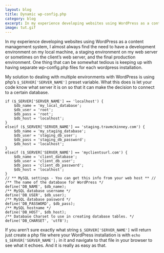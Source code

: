 ```yaml
---              
layout: blog
title: Dynamic wp-config.php
category: blog
excerpt: In my experience developing websites using WordPress as a content management system, I almost always find the need to have a development environment on my local machine, a staging environment on my web server or sometimes on the client’s web server, and the final production environment. One thing that can be somewhat tedious is keeping up with having separate wp-config.php files for each wordpress installation.
image: tut.gif
---
```

In my experience developing websites using WordPress as a content management system, I almost always find the need to have a development environment on my local machine, a staging environment on my web server or sometimes on the client’s web server, and the final production environment. One thing that can be somewhat tedious is keeping up with having separate wp-config.php files for each wordpress installation.

My solution to dealing with multiple environments with WordPress is using php’s `$_SERVER['SERVER_NAME']` preset variable. What this does is let your code know what server it is on so that it can make the decision to connect to a certain database.

    if ($_SERVER['SERVER_NAME'] == 'localhost') {
        $db_name = 'my_local_database';
        $db_user = 'root';
        $db_pass = 'root';
        $db_host = 'localhost';
    }
    elseif ($_SERVER['SERVER_NAME'] == 'staging.travmckinney.com') {
        $db_name = 'my_staging_database';
        $db_user = 'staging_db_user';
        $db_pass = 'staging_db_password';
        $db_host = 'localhost';
    }
    elseif ($_SERVER['SERVER_NAME'] == 'myclientsurl.com') {
        $db_name = 'client_database';
        $db_user = 'client_db_user';
        $db_pass = 'client_db_password';
        $db_host = 'localhost';
    }
    // ** MySQL settings - You can get this info from your web host ** //
    /** The name of the database for WordPress */
    define('DB_NAME', $db_name);
    /** MySQL database username */
    define('DB_USER', $db_user);
    /** MySQL database password */
    define('DB_PASSWORD', $db_pass);
    /** MySQL hostname */
    define('DB_HOST', $db_host);
    /** Database Charset to use in creating database tables. */
    define('DB_CHARSET', 'utf8');

If you aren’t sure exactly what string `$_SERVER['SERVER_NAME']` will return just create a php file where your WordPress installation is with `echo $_SERVER['SERVER_NAME'];` in it and navigate to that file in your browser to see what it echoes. And it is really as easy as that.